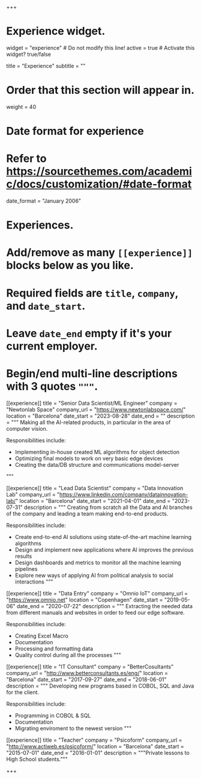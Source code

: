 +++
# Experience widget.
widget = "experience"  # Do not modify this line!
active = true  # Activate this widget? true/false

title = "Experience"
subtitle = ""

# Order that this section will appear in.
weight = 40

# Date format for experience
#   Refer to https://sourcethemes.com/academic/docs/customization/#date-format
date_format = "January 2006"

# Experiences.
#   Add/remove as many `[[experience]]` blocks below as you like.
#   Required fields are `title`, `company`, and `date_start`.
#   Leave `date_end` empty if it's your current employer.
#   Begin/end multi-line descriptions with 3 quotes `"""`.

[[experience]]
title = "Senior Data Scientist/ML Engineer"
company = "Newtonlab Space"
company_url = "https://www.newtonlabspace.com/"
location = "Barcelona"
date_start = "2023-08-28"
date_end = ""
description = """
Making all the AI-related products, in particular in the area of computer vision.

Responsibilities include:

* Implementing in-house created ML algorithms for object detection
* Optimizing final models to work on very basic edge devices
* Creating the data/DB structure and communications model-server

"""

[[experience]]
title = "Lead Data Scientist"
company = "Data Innovation Lab"
company_url = "https://www.linkedin.com/company/datainnovation-lab/"
location = "Barcelona"
date_start = "2021-04-01"
date_end = "2023-07-31"
description = """
Creating from scratch all the Data and AI branches of the company and leading a team making end-to-end products.

Responsibilities include:

* Create end-to-end AI solutions using state-of-the-art machine learning algorithms
* Design and implement new applications where AI improves the previous results
* Design dashboards and metrics to monitor all the machine learning pipelines
* Explore new ways of applying AI from political analysis to social interactions
"""

[[experience]]
  title = "Data Entry"
  company = "Omnio IoT"
  company_url = "https://www.omnio.net"
  location = "Copenhagen"
  date_start = "2019-05-06"
  date_end = "2020-07-22"
  description = """
  Extracting the needed data from different manuals and websites in order to feed our edge software.
  
  Responsibilities include:
  
  * Creating Excel Macro
  * Documentation
  * Processing and formatting data
  * Quality control during all the processes 
  """
  
[[experience]]
  title = "IT Consultant"
  company = "BetterCosultants"
  company_url = "http://www.betterconsultants.es/eng/"
  location = "Barcelona"
  date_start = "2017-09-27"
  date_end = "2018-06-01"
  description = """
  Developing new programs based in COBOL, SQL and Java for the client.

  Responsibilities include:
  
  * Programming in COBOL & SQL
  * Documentation
  * Migrating enviroment to the newest version
  """

[[experience]]
  title = "Teacher"
  company = "Psicoform"
  company_url = "http://www.actiweb.es/psicoform/"
  location = "Barcelona"
  date_start = "2015-07-01"
  date_end = "2016-01-01"
  description = """Private lessons to High School students."""

+++
